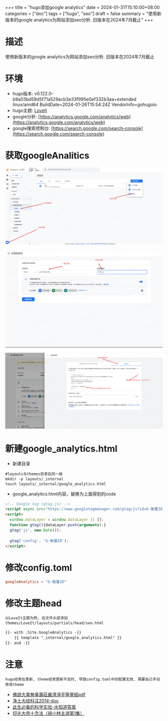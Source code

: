 +++
title = "hugo添加google analytics"
date = 2024-01-31T15:10:00+08:00
categories = ["doc"]
tags = ["hugo", "seo"]
draft = false
summary = "使用新版本的google analytics为网站添加seo分析. 旧版本在2024年7月截止"
+++

# 描述

使用新版本的google analytics为网站添加seo分析. 旧版本在2024年7月截止 

# 环境

* hugo版本: v0.122.0-b9a03bd59d5f71a529acb3e33f995e0ef332b3aa+extended linux/amd64 BuildDate=2024-01-26T15:54:24Z VendorInfo=gohugoio
* hugo主题: [LoveIt](https://github.com/miaoyin/LoveIt)
* google分析: [https://analytics.google.com/analytics/web](https://analytics.google.com/analytics/web)
* google搜索控制台: [https://search.google.com/search-console](https://search.google.com/search-console)

# 获取googleAnalitics

![第一步骤](google-seo01.png "第一步骤: 入口")

![第二步](google-seo02.png "第二步: 选择网站")

![第三步](google-seo03.png "第三步: 得到code")

# 新建google_analytics.html 

* 新建目录

```shell
#layouts与themes目录在同一级
mkdir -p layouts/_internal
touch layouts/_internal/google_analytics.html
```

* google_analytics.html内容，替换为上面得到的code

```html
<!-- Google tag (gtag.js) -->
<script async src="https://www.googletagmanager.com/gtag/js?id=G-衡量ID"></script>
<script>
  window.dataLayer = window.dataLayer || [];
  function gtag(){dataLayer.push(arguments);}
  gtag('js', new Date());

  gtag('config', 'G-衡量ID');
</script>
```


# 修改config.toml

```toml
googleAnalytics = "G-衡量ID"
```


# 修改主题head

    以LoveIt主题为例, 在文件头部添加themes/LoveIt/layouts/partials/head/seo.html

```html
{{- with .Site.GoogleAnalytics -}}
    {{ template "_internal/google_analytics.html" }}
{{- end -}}
```

# 注意

    hugo经常在更新, theme经常更新不及时, 导致config.toml中的配置无效, 需要自己手动修改theme

* [佛說大乘無量壽莊嚴清淨平等覺經pdf](http://www.sxjy360.top/page-download/)
* [净土大经科注2014-doc](http://www.sxjy360.top/page-download/)
* [此生必看的科学实验-水知道答案](http://www.sxjy360.top/page-download/)
* [印光大师十念法（胡小林主讲第1集）](http://www.sxjy360.top/page-download/)